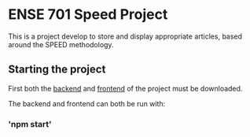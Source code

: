 # ENSE 701 Speed Project
This is a project develop to store and display appropriate articles, based around the SPEED methodology.

## Starting the project
First both the [backend](https://github.com/Daniel-Kathiresan/Speed-Backend) and [frontend](https://github.com/Daniel-Kathiresan/Speed-Frontend) of the project must be downloaded.

The backend and frontend can both be run with: 

### 'npm start'